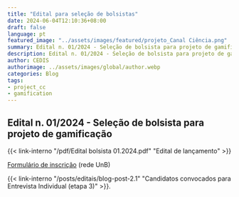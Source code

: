 ```yaml
---
title: "Edital para seleção de bolsistas"
date: 2024-06-04T12:10:36+08:00
draft: false
language: pt
featured_image: "../assets/images/featured/projeto_Canal Ciência.png"
summary: Edital n. 01/2024 - Seleção de bolsista para projeto de gamificação.
description: Edital n. 01/2024 - Seleção de bolsista para projeto de gamificação.
author: CEDIS
authorimage: ../assets/images/global/author.webp
categories: Blog
tags: 
- project_cc
- gamification
---
```

## Edital n. 01/2024 - Seleção de bolsista para projeto de gamificação

{{< link-interno "/pdf/Edital bolsista 01.2024.pdf" "Edital de lançamento​" >}}

[Formulário de inscrição](https://forms.office.com/r/E8hJ37HUwy) (rede UnB)

{{< link-interno "/posts/editais/blog-post-2.1" "Candidatos convocados para Entrevista Individual (etapa 3)​" >}}.